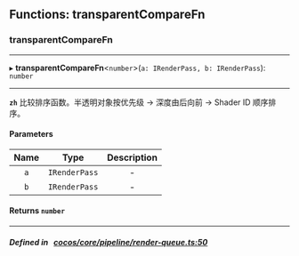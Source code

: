 ## Functions: transparentCompareFn

### transparentCompareFn


___
▸ **transparentCompareFn**<`number`\>(`a: IRenderPass, b: IRenderPass`): `number`
___


**`zh`** 比较排序函数。半透明对象按优先级 -> 深度由后向前 -> Shader ID 顺序排序。




#### Parameters

| Name | Type | Description |
| :------: | :------: | :------: |
| `a` | `IRenderPass` | - |
| `b` | `IRenderPass` | - |

#### Returns `number` 
___


##### Defined in &nbsp;   [cocos/core/pipeline/render-queue.ts:50](https://github.com/cocos-creator/engine/blob/c7bf6b8a9/cocos/core/pipeline/render-queue.ts#L50)&nbsp;
